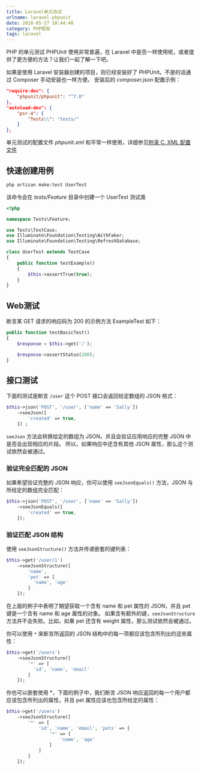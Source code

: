 ```yaml
---
title: Laravel单元测试
urlname: laravel-phpunit
date: 2018-05-27 10:44:40
category: PHP框架
tags: laravel
---
```


PHP 的单元测试 PHPUnit 使用非常普遍，在 Laravel 中是否一样使用呢，或者提供了更方便的方法？让我们一起了解一下吧。

<!-- more -->

如果是使用 Laravel 安装器创建的项目，则已经安装好了 PHPUnit。不是的话通过 Composer 手动安装也一样方便。
安装后的 *composer.json* 配置示例：

```json
"require-dev": {
    "phpunit/phpunit": "^7.0"
},
"autoload-dev": {
    "psr-4": {
        "Tests\\": "tests/"
    }
},
```

单元测试的配置文件 *phpunit.xml* 和平常一样使用，详细参见[附录 C. XML 配置文件](www.phpunit.cn/manual/6.5/zh_cn/appendixes.configuration.html)

## 快速创建用例

```bash
php artisan make:test UserTest
```

该命令会在 *tests/Feature* 目录中创建一个 UserTest 测试类

```php
<?php

namespace Tests\Feature;

use Tests\TestCase;
use Illuminate\Foundation\Testing\WithFaker;
use Illuminate\Foundation\Testing\RefreshDatabase;

class UserTest extends TestCase
{
    public function testExample()
    {
        $this->assertTrue(true);
    }
}
```

## Web测试

断言某 GET 请求的响应码为 200 的示例方法 ExampleTest 如下：

```php
public function testBasicTest()
{
    $response = $this->get('/');

    $response->assertStatus(200);
}
```

## 接口测试

下面的测试是断言 `/user` 这个 POST 接口会返回给定数组的 JSON 格式：

```php
$this->json('POST', '/user', ['name' => 'Sally'])
    ->seeJson([
        'created' => true,
    ]) ;
```

`seeJson` 方法会转换给定的数组为 JSON，并且会验证应用响应的完整 JSON 中是否会出现相应的片段。
所以，如果响应中还含有其他 JSON 属性，那么这个测试依然会被通过。

### 验证完全匹配的 JSON

如果希望验证完整的 JSON 响应，你可以使用 `seeJsonEquals()` 方法，JSON 与所给定的数组完全匹配：

```php
$this->json('POST', '/user', ['name' => 'Sally'])
    ->seeJsonEquals([
        'created' => true,
    ]);
```

### 验证匹配 JSON 结构

使用 `seeJsonStructure()` 方法并传递嵌套的键列表：

```php
$this->get('/user/1')
    ->seeJsonStructure([
        'name',
        'pet' => [
          'name', 'age'
        ]
    ]);
```

在上面的例子中表明了期望获取一个含有 name 和 pet 属性的 JSON，并且 pet 键是一个含有 name 和 age 属性的对象。
如果含有额外的键，`seeJsonStructure` 方法并不会失败。比如，如果 pet 还含有 weight 属性，那么测试依然会被通过。

你可以使用 `*` 来断言所返回的 JSON 结构中的每一项都应该包含所列出的这些属性：

```php
$this->get('/users')
    ->seeJsonStructure([
        '*' => [
          'id', 'name', 'email'
        ]
    ]);
```

你也可以嵌套使用 *，下面的例子中，我们断言 JSON 响应返回的每一个用户都应该包含所列出的属性，并且 pet 属性应该也包含所给定的属性：

```php
$this->get('/users')
    ->seeJsonStructure([
        '*' => [
            'id', 'name', 'email', 'pets' => [
                '*' => [
                    'name', 'age'
                ]
            ]
        ]
    ]);
```

